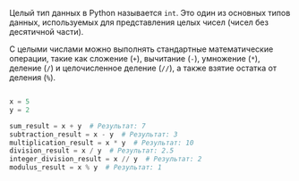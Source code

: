 
Целый тип данных в Python называется `int`. Это один из основных типов данных, используемых для представления целых чисел (чисел без десятичной части).


С целыми числами можно выполнять стандартные математические операции, такие как сложение (`+`), вычитание (`-`), умножение (`*`), деление (`/`) и целочисленное деление (`//`), а также взятие остатка от деления (`%`).


```python

x = 5
y = 2

sum_result = x + y  # Результат: 7
subtraction_result = x - y  # Результат: 3
multiplication_result = x * y  # Результат: 10
division_result = x / y  # Результат: 2.5
integer_division_result = x // y  # Результат: 2
modulus_result = x % y  # Результат: 1

```

